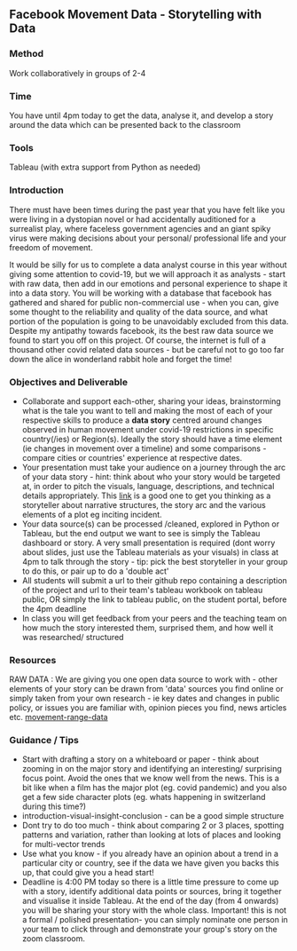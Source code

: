 ## Facebook Movement Data - Storytelling with Data 

### Method

Work collaboratively in groups of 2-4 

### Time

You have until 4pm today to get the data, analyse it, and develop a story around the data which can be presented back to the classroom

### Tools 

Tableau (with extra support from Python as needed)

### Introduction

There must have been times during the past year that you have felt like you were living in a dystopian novel or had accidentally auditioned for a surrealist play, where faceless government agencies and an giant spiky virus were making decisions about your personal/ professional life and your freedom of movement. 

It would be silly for us to complete a data analyst course in this year without giving some attention to covid-19, but we will approach it as analysts - start with raw data, then add in our emotions and personal experience to shape it into a data story. You will be working with a database that facebook has gathered and shared for public non-commercial use - when you can, give some thought to the reliability and quality of the data source, and what portion of the population is going to be unavoidably excluded from this data. Despite my antipathy towards facebook, its the best raw data source we found to start you off on this project. Of course, the internet is full of a thousand other covid related data sources - but be careful not to go too far down the alice in wonderland rabbit hole and forget the time!

### Objectives and Deliverable

- Collaborate and support each-other, sharing your ideas, brainstorming what is the tale you want to tell and making the most of each of your respective skills to produce a **data story** centred around changes observed in human movement under covid-19 restrictions in specific country(/ies) or Region(s). Ideally the story should have a time element (ie changes in movement over a timeline) and some comparisons - compare cities or countries' experience at respective dates.
-  Your presentation must take your audience on a journey through the arc of your data story - hint: think about who your story would be targeted at, in order to pitch the visuals, language, descriptions, and technical details appropriately. This [link](https://blog.reedsy.com/narrative-arc) is a good one to get you thinking as a storyteller about narrative structures, the story arc and the various elements of a plot eg inciting incident. 
-  Your data source(s) can be processed /cleaned, explored in Python or Tableau, but the end output we want to see is simply the Tableau dashboard or story. A very small presentation is required (dont worry about slides, just use the Tableau materials as your visuals) in class at 4pm to talk through the story - tip: pick the best storyteller in your group to do this, or pair up to do a 'double act'
-  All students will submit a url to their github repo containing a description of the project and url to their team's tableau workbook on tableau public, OR simply the link to tableau public, on the student portal, before the 4pm deadline
-  In class you will get feedback from your peers and the teaching team on how much the story interested them, surprised them, and how well it was researched/ structured

### Resources 

RAW DATA : We are giving you one open data source to work with - other elements of your story can be drawn from 'data' sources you find online or simply taken from your own research - ie key dates and changes in public policy, or issues you are familiar with, opinion pieces you find, news articles etc. [movement-range-data](https://data.humdata.org/dataset/movement-range-maps)


### Guidance / Tips 

- Start with drafting a story on a whiteboard or paper - think about zooming in on the major story and identifying an interesting/ surprising focus point. Avoid the ones that we know well from the news. This is a bit like when a film has the major plot (eg. covid pandemic) and you also get a few side character plots (eg. whats happening in switzerland during this time?)  
- introduction-visual-insight-conclusion - can be a good simple structure
- Dont try to do too much - think about comparing 2 or 3 places, spotting patterns and variation, rather than looking at lots of places and looking for multi-vector trends
- Use what you know - if you already have an opinion about a trend in a particular city or country, see if the data we have given you backs this up, that could give you a head start!
- Deadline is 4:00 PM today so there is a little time pressure to come up with a story, identify additional data points or sources, bring it together and visualise it inside Tableau. At the end of the day (from 4 onwards) you will be sharing your story with the whole class. Important! this is not a formal / polished presentation- you can simply nominate one person in your team to click through and demonstrate your group's story on the zoom classroom. 
